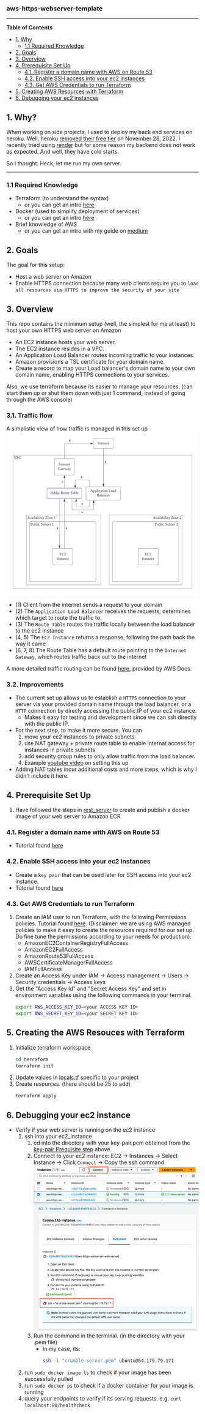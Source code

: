 ### aws-https-webserver-template

---

**Table of Contents**

<div id="user-content-toc">
  <ul>
    <li><a href="#1-why">1. Why</a>
      <ul>
        <li><a href="#11-required-knowledge">1.1 Required Knowledge</a></li>
      </ul>
    </li>
    <li><a href="#2-goals">2. Goals</a></li>
    <li><a href="#3-overview">3. Overview</a></li>
    <li><a href="#4-prerequisite-set-up">4. Prerequisite Set Up</a>
      <ul>
        <li><a href="#41-register-a-domain-name-with-aws-on-route-53">4.1. Register a domain name with AWS on Route 53</a></li>
        <li><a href="#42-enable-ssh-access-into-your-ec2-instances">4.2. Enable SSH access into your ec2 instances</a></li>
        <li><a href="#43-get-aws-credentials-to-run-terraform">4.3. Get AWS Credentials to run Terraform</a></li>
      </ul>
    </li>
    <li><a href="#5-creating-the-aws-resouces-with-terraform">5. Creating AWS Resources with Terraform</a></li>
    <li><a href="#6-debugging-your-ec2-instance">6. Debugging your ec2 instances</a></li>
  </ul>
</div>

## 1. Why?
When working on side projects, I used to deploy my back end services on heroku. Well, heroku [removed their free tier](https://help.heroku.com/RSBRUH58/removal-of-heroku-free-product-plans-faq) on November 28, 2022. I recently tried using [render](https://render.com/) but for some reason my backend does not work as expected. And well, they have cold starts.  

So I thought: Heck, let me run my own server.

---

### 1.1 Required Knowledge
- Terraform (to understand the syntax)
    - or you can get an intro [here](https://developer.hashicorp.com/terraform/tutorials/aws-get-started)
- Docker (used to simplify deployment of services)
    - or you can get an intro [here](https://docs.docker.com/get-started/)
- Brief knowledge of AWS 
    - or you can get an intro with my guide on [medium](https://medium.com/@xfated/deploying-a-https-web-server-on-amazon-with-terraform-a03f45d0c898)

## 2. Goals
The goal for this setup: 
- Host a web server on Amazon 
- Enable HTTPS connection because many web clients require you to `load all resources via HTTPS to improve the security of your site`

## 3. Overview
This repo contains the minimum setup (well, the simplest for me at least) to host your own HTTPS web server on Amazon
- An EC2 instance hosts your web server.
- The EC2 instance resides in a VPC.
- An Application Load Balancer routes incoming traffic to your instances.
- Amazon provisions a TSL certificate for your domain name.
- Create a record to map your Load balancer's domain name to your own domain name, enabling HTTPS connections to your services.

Also, we use terraform because its easier to manage your resources. (can start them up or shut them down with just 1 command, instead of going through the AWS console)

### 3.1. Traffic flow
A simplistic view of how traffic is managed in this set up
![aws_https_server diagram](./imgs/aws_https_server_diagram.png)  
- (1) Client from the internet sends a request to your domain
- (2) The `Application Load Balancer` receives the requests, determines which target to route the traffic to.
- (3) The `Route Table` routes the traffic locally between the load balancer to the ec2 instance
- (4, 5) The `EC2 Instance` returns a response, following the path back the way it came
- (6, 7, 8) The Route Table has a default route pointing to the `Internet Gateway`, which routes traffic back out to the internet

A more detailed traffic routing can be found [here](https://docs.aws.amazon.com/prescriptive-guidance/latest/load-balancer-stickiness/subnets-routing.html), provided by AWS Docs.

### 3.2. Improvements
- The current set up allows us to establish a `HTTPS` connection to your server via your provided domain name through the load balancer, or a `HTTP` connection by direcly accessing the public IP of your ec2 instance. 
    - Makes it easy for testing and development since we can ssh directly with the public IP.
- For the next step, to make it more secure. You can
    1. move your ec2 instances to private subnets
    1. use NAT gateway + private route table to enable internat access for instances in private subnets
    1. add security group rules to only allow traffic from the load balancer. 
    1. Example [youtube video](https://www.youtube.com/watch?v=pfWd-XNRY7c) on setting this up
- Adding NAT tables incur additional costs and more steps, which is why I didn't include it here.

## 4. Prerequisite Set Up
1. Have followed the steps in [rest_server](./rest_server) to create and publish a docker image of your web server to Amazon ECR   
### 4.1. Register a domain name with AWS on Route 53
- Tutorial found [here](https://aws.amazon.com/getting-started/hands-on/get-a-domain/)
### 4.2. Enable SSH access into your ec2 instances
- Create a `key pair` that can be used later for SSH access into your ec2 instance.  
- Tutorial found [here](https://docs.aws.amazon.com/AWSEC2/latest/UserGuide/create-key-pairs.html) 
### 4.3. Get AWS Credentials to run Terraform
1. Create an IAM user to run Terraform, with the following Permissions policies. Tutorial found [here](https://docs.aws.amazon.com/IAM/latest/UserGuide/id_users_create.html). (Disclaimer: we are using AWS managed policies to make it easy to create the resources required for our set up. Do fine tune the permissions according to your needs for production):
    - AmazonEC2ContainerRegistryFullAccess
    - AmazonEC2FullAccess
    - AmazonRoute53FullAccess
    - AWSCertificateManagerFullAccess
    - IAMFullAccess 
1. Create an Access Key under IAM -> Access management -> Users -> Security credentials -> Access keys
1. Get the "Access Key Id" and "Secret Access Key" and set in environment variables using the following commands in your terminal.
    ```bash
    export AWS_ACCESS_KEY_ID=<your ACCESS KEY ID>
    export AWS_SECRET_KEY_ID=<your SECRET KEY ID>
    ```

## 5. Creating the AWS Resouces with Terraform
1. Initialize terraform workspace
    ```bash
    cd terraform
    terraform init
    ```
1. Update values in [locals.tf](./terraform/locals.tf) specific to your project
1. Create resources. (there should be 25 to add)
    ```bash
    terraform apply
    ```

## 6. Debugging your ec2 instance
- Verify if your web server is running on the ec2 instance
    1. ssh into your ec2_instance
        1. cd into the directory with your key-pair.pem obtained from the [key-pair Prequisite step](#42-enable-ssh-access-into-your-ec2-instances) above.
        1. Connect to your ec2 instance: 
        EC2 -> Instances -> Select Instance -> Click `Connect` -> Copy the ssh command
        ![ec2_connect_1](./imgs/ec2_instances_connect_1.png)
        ![ec2_connect_2](./imgs/ec2_instances_connect_2.png)
        1. Run the command in the terminal. (in the directory with your .pem file)
            - In my case, its: 
                ```bash
                ssh -i "crumble-server.pem" ubuntu@54.179.79.171
                ```
    1. run `sudo docker image ls` to check if your image has been successfully pulled
    1. run `sudo docker ps` to check if a docker container for your image is running
    1. query your endpoints to verify if its serving requests. e.g. `curl localhost:80/healthcheck`
